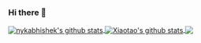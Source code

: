 ### Hi there 👋

<!-- Reference: https://github.com/anuraghazra/github-readme-stats -->
<a href="https://nykabhishek.github.io/">
  <img align="center" src="https://github-readme-stats.vercel.app/api?username=nykabhishek&count_private=true&show_icons=true&hide=contribs,prs" alt="nykabhishek's github stats"/>
</a>
<a href="https://nykabhishek.github.io/">
  <img align="center" src="https://github-readme-stats.vercel.app/api?username=XiaotaoGuo&hide=issues&show_icons=true" alt="Xiaotao's github stats"/>
</a>

<a href="https://nykabhishek.github.io/">
  <img align="center" src="https://github-readme-stats.vercel.app/api/top-langs/?username=nykabhishek&langs_count=6&layout=compact&hide=javascript,html" />
</a>

<!-- [![Abhishek's GitHub stats](https://github-readme-stats.vercel.app/api?username=nykabhishek&count_private=true&show_icons=true&hide=contribs,prs)](https://nykabhishek.github.io/) -->
<!-- [![Top Langs](https://github-readme-stats.vercel.app/api/top-langs/?username=nykabhishek&langs_count=6&layout=compact&hide=javascript,html)](https://nykabhishek.github.io/) -->
<!-- <a href="https://github.com/nykabhishek">
  <img align="center" src="https://github-readme-stats.vercel.app/api/top-langs/?username=nykabhishek&layout=compact&hide=javascript,html" />
</a> -->





<!--
**nykabhishek/nykabhishek** is a ✨ _special_ ✨ repository because its `README.md` (this file) appears on your GitHub profile.

Here are some ideas to get you started:

- 🔭 I’m currently working on ...
- 🌱 I’m currently learning ...
- 👯 I’m looking to collaborate on ...
- 🤔 I’m looking for help with ...
- 💬 Ask me about ...
- 📫 How to reach me: ...
- 😄 Pronouns: ...
- ⚡ Fun fact: ...
-->
